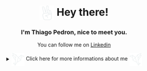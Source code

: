 

<h1 align='center'><img align='center' width='40' alt="GIF" src="https://github.com/AllanKley/AllanKley/blob/main/public/images/Peace.png"/> Hey there!</h1>

<h3 align='center'>I'm Thiago Pedron, nice to meet you.</h3>

<p align='center'>You can follow me on <a href="https://br.linkedin.com/in/thiago-pedron-4598a118b">Linkedin</a> 

<details align='center' ><summary><img align='center' width='35' alt="GIF" src="https://github.com/AllanKley/AllanKley/blob/main/public/images/Bird.png"/> Click here for more informations about me <img align='center' width='35' alt="GIF" src="https://github.com/AllanKley/AllanKley/blob/main/public/images/FlipBird.png"/></summary>

<div align='left'>
  <h2><img align='center' width='35' alt="GIF" src="https://github.com/AllanKley/AllanKley/blob/main/public/images/Profile.png"/> General info:</h2>
  - <img align='center' width='30' alt="GIF" src="https://github.com/AllanKley/AllanKley/blob/main/public/images/BoschLogo.png"/>   software development trainee at Bosch 
  - <img align='center' width='30' alt="GIF" src="https://github.com/AllanKley/AllanKley/blob/main/public/images/Birthday.png"/>   20 years old
  - <img align='center' width='30' alt="GIF" src="https://github.com/AllanKley/AllanKley/blob/main/public/images/Study.png"/>   I'm a computer engineering student
  - <img align='center' width='30' alt="GIF" src="https://github.com/AllanKley/AllanKley/blob/main/public/images/Mail.png"/>   How to reach me: thiagopedron70@gmail.com
</div>


## Some languages and tools i use
  
  <p align="center">
    <img height="60" src="https://raw.githubusercontent.com/devicons/devicon/master/icons/csharp/csharp-plain.svg">
    <img height="60" src="https://github.com/devicons/devicon/blob/master/icons/cplusplus/cplusplus-plain.svg">
    <img height="60" src="https://raw.githubusercontent.com/devicons/devicon/master/icons/python/python-plain.svg">
    <img height="60" src="https://raw.githubusercontent.com/devicons/devicon/master/icons/html5/html5-plain.svg">
    <img height="60" src="https://raw.githubusercontent.com/devicons/devicon/master/icons/css3/css3-plain.svg">
    <img height="60" src="https://github.com/devicons/devicon/blob/master/icons/javascript/javascript-plain.svg">
    <img height="60" src="https://github.com/devicons/devicon/blob/master/icons/angularjs/angularjs-plain.svg">
    <img height="60" src="https://github.com/devicons/devicon/blob/master/icons/microsoftsqlserver/microsoftsqlserver-plain.svg">
    <img height="60" src="https://github.com/devicons/devicon/blob/master/icons/latex/latex-original.svg">
    <img height="60" src="https://github.com/rodrigo2019/rodrigo2019/blob/main/public/images/arduino.png">
  </p>
  
<img src="https://github-readme-stats.vercel.app/api/top-langs/?username=thiagoPedron&layout=compact&langs_count=7&theme=apprentice"/>
<a href="https://github.com/AllanKley/AllanKley">Strol</a> 

### This readme.md was heavily based on my friend [AllanKley](https://github.com/AllanKley")
<p align="center">
  <img src="https://capsule-render.vercel.app/api?type=waving&color=gradient&height=60&section=footer"/>
</p>

